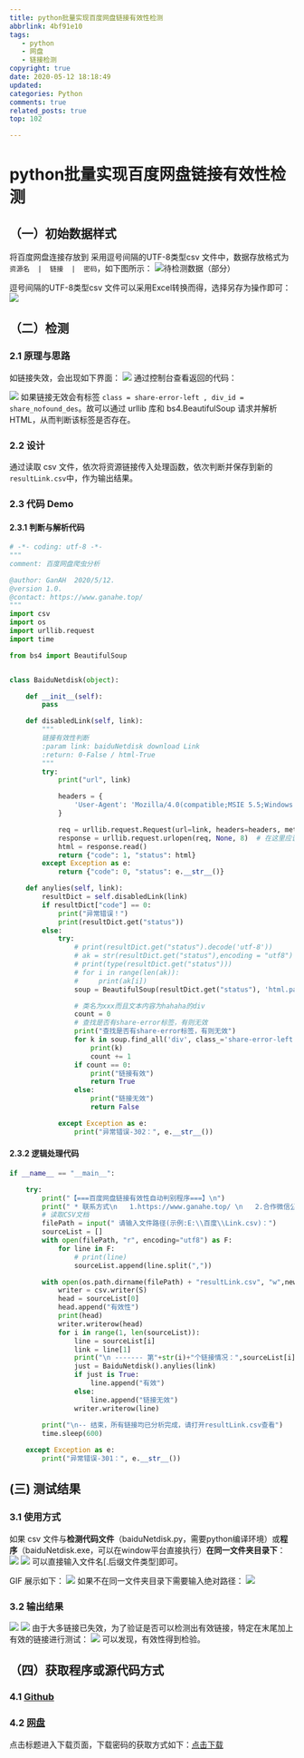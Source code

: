```yaml
---
title: python批量实现百度网盘链接有效性检测
abbrlink: 4bf91e10
tags:
   - python
   - 网盘
   - 链接检测
copyright: true
date: 2020-05-12 18:18:49
updated: 
categories: Python
comments: true
related_posts: true
top: 102

---
```


# python批量实现百度网盘链接有效性检测

## （一）初始数据样式

将百度网盘连接存放到 采用逗号间隔的UTF-8类型csv 文件中，数据存放格式为`资源名  |  链接  |  密码`，如下图所示：
![待检测数据（部分）](https://img-blog.csdnimg.cn/20200512173820664.png?x-oss-process=image/watermark,type_ZmFuZ3poZW5naGVpdGk,shadow_10,text_aHR0cHM6Ly9ibG9nLmNzZG4ubmV0L3dlaXhpbl80MjY0NjEwMw==,size_16,color_FFFFFF,t_70#pic_center)

<!--more-->

逗号间隔的UTF-8类型csv 文件可以采用Excel转换而得，选择另存为操作即可：![](https://img-blog.csdnimg.cn/20200512174130497.png?x-oss-process=image/watermark,type_ZmFuZ3poZW5naGVpdGk,shadow_10,text_aHR0cHM6Ly9ibG9nLmNzZG4ubmV0L3dlaXhpbl80MjY0NjEwMw==,size_16,color_FFFFFF,t_70#pic_center)

## （二）检测
### 2.1 原理与思路
如链接失效，会出现如下界面：
![](https://img-blog.csdnimg.cn/20200512174527698.png?x-oss-process=image/watermark,type_ZmFuZ3poZW5naGVpdGk,shadow_10,text_aHR0cHM6Ly9ibG9nLmNzZG4ubmV0L3dlaXhpbl80MjY0NjEwMw==,size_16,color_FFFFFF,t_70#pic_center)
通过控制台查看返回的代码：

![](https://img-blog.csdnimg.cn/20200512174708140.png?x-oss-process=image/watermark,type_ZmFuZ3poZW5naGVpdGk,shadow_10,text_aHR0cHM6Ly9ibG9nLmNzZG4ubmV0L3dlaXhpbl80MjY0NjEwMw==,size_16,color_FFFFFF,t_70#pic_center)
如果链接无效会有标签 `class = share-error-left , div_id = share_nofound_des`。故可以通过 urllib 库和 bs4.BeautifulSoup 请求并解析HTML，从而判断该标签是否存在。

### 2.2 设计
通过读取 csv 文件，依次将资源链接传入处理函数，依次判断并保存到新的 `resultLink.csv`中，作为输出结果。
### 2.3 代码 Demo
#### 2.3.1 判断与解析代码

```python
# -*- coding: utf-8 -*-
"""
comment: 百度网盘爬虫分析

@author: GanAH  2020/5/12.
@version 1.0.
@contact: https://www.ganahe.top/
"""
import csv
import os
import urllib.request
import time

from bs4 import BeautifulSoup


class BaiduNetdisk(object):

    def __init__(self):
        pass

    def disabledLink(self, link):
        """
        链接有效性判断
        :param link: baiduNetdisk download Link
        :return: 0-False / html-True
        """
        try:
            print("url", link)

            headers = {
                'User-Agent': 'Mozilla/4.0(compatible;MSIE 5.5;Windows NT)'
            }

            req = urllib.request.Request(url=link, headers=headers, method='POST')
            response = urllib.request.urlopen(req, None, 8)  # 在这里应该加入代理
            html = response.read()
            return {"code": 1, "status": html}
        except Exception as e:
            return {"code": 0, "status": e.__str__()}

    def anylies(self, link):
        resultDict = self.disabledLink(link)
        if resultDict["code"] == 0:
            print("异常错误！")
            print(resultDict.get("status"))
        else:
            try:
                # print(resultDict.get("status").decode('utf-8'))
                # ak = str(resultDict.get("status"),encoding = "utf8")
                # print(type(resultDict.get("status")))
                # for i in range(len(ak)):
                #     print(ak[i])
                soup = BeautifulSoup(resultDict.get("status"), 'html.parser')  # 文档对象

                # 类名为xxx而且文本内容为hahaha的div
                count = 0
                # 查找是否有share-error标签，有则无效
                print("查找是否有share-error标签，有则无效")
                for k in soup.find_all('div', class_='share-error-left'):  # ,string='更多'
                    print(k)
                    count += 1
                if count == 0:
                    print("链接有效")
                    return True
                else:
                    print("链接无效")
                    return False

            except Exception as e:
                print("异常错误-302：", e.__str__())
```

#### 2.3.2 逻辑处理代码

```python
if __name__ == "__main__":

    try:
        print("【===百度网盘链接有效性自动判别程序===】\n")
        print(" * 联系方式\n   1.https://www.ganahe.top/ \n   2.合作微信公众号：星辰换日\n")
        # 读取CSV文档
        filePath = input(" 请输入文件路径(示例:E:\\百度\\Link.csv)：")
        sourceList = []
        with open(filePath, "r", encoding="utf8") as F:
            for line in F:
                # print(line)
                sourceList.append(line.split(","))

        with open(os.path.dirname(filePath) + "resultLink.csv", "w",newline= "", encoding="utf8") as S:
            writer = csv.writer(S)
            head = sourceList[0]
            head.append("有效性")
            print(head)
            writer.writerow(head)
            for i in range(1, len(sourceList)):
                line = sourceList[i]
                link = line[1]
                print("\n ------- 第"+str(i)+"个链接情况：",sourceList[i])
                just = BaiduNetdisk().anylies(link)
                if just is True:
                    line.append("有效")
                else:
                    line.append("链接无效")
                writer.writerow(line)
        
        print("\n-- 结束，所有链接均已分析完成，请打开resultLink.csv查看")
        time.sleep(600)

    except Exception as e:
        print("异常错误-301：", e.__str__())
```
## (三) 测试结果
### 3.1 使用方式
如果 csv 文件与**检测代码文件**（baiduNetdisk.py，需要python编译环境）或**程序**（baiduNetdisk.exe，可以在window平台直接执行）**在同一文件夹目录下**：
![](https://img-blog.csdnimg.cn/20200512175520288.png#pic_center)
![](https://img-blog.csdnimg.cn/2020051217564120.png?x-oss-process=image/watermark,type_ZmFuZ3poZW5naGVpdGk,shadow_10,text_aHR0cHM6Ly9ibG9nLmNzZG4ubmV0L3dlaXhpbl80MjY0NjEwMw==,size_16,color_FFFFFF,t_70#pic_center)
可以直接输入文件名[.后缀文件类型]即可。

GIF 展示如下：
![](https://img-blog.csdnimg.cn/20200512180004686.gif)
如果不在同一文件夹目录下需要输入绝对路径：
![](https://img-blog.csdnimg.cn/2020051218040043.gif)
### 3.2 输出结果
![](https://img-blog.csdnimg.cn/20200512180433947.png#pic_center)
![](https://img-blog.csdnimg.cn/20200512181828407.png?x-oss-process=image/watermark,type_ZmFuZ3poZW5naGVpdGk,shadow_10,text_aHR0cHM6Ly9ibG9nLmNzZG4ubmV0L3dlaXhpbl80MjY0NjEwMw==,size_16,color_FFFFFF,t_70#pic_center)
由于大多链接已失效，为了验证是否可以检测出有效链接，特定在末尾加上有效的链接进行测试：
![](https://img-blog.csdnimg.cn/20200512182105883.png?x-oss-process=image/watermark,type_ZmFuZ3poZW5naGVpdGk,shadow_10,text_aHR0cHM6Ly9ibG9nLmNzZG4ubmV0L3dlaXhpbl80MjY0NjEwMw==,size_16,color_FFFFFF,t_70)
可以发现，有效性得到检验。
## （四）获取程序或源代码方式
### 4.1 [Github](https://github.com/GanAH/baiduNetdisk)

### 4.2 [网盘](https://pan.baidu.com/s/1CXHlUtWmOH2LXxgYi-Q_CA )

点击标题进入下载页面，下载密码的获取方式如下：[点击下载](https://dgzc.ganahe.top/ganahe/2020/bdwpljyxxjcrjqbbxzlj.html)
